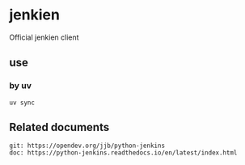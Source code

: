 # jenkien

Official jenkien client

## use

### by uv

    uv sync

## Related documents

    git: https://opendev.org/jjb/python-jenkins
    doc: https://python-jenkins.readthedocs.io/en/latest/index.html
